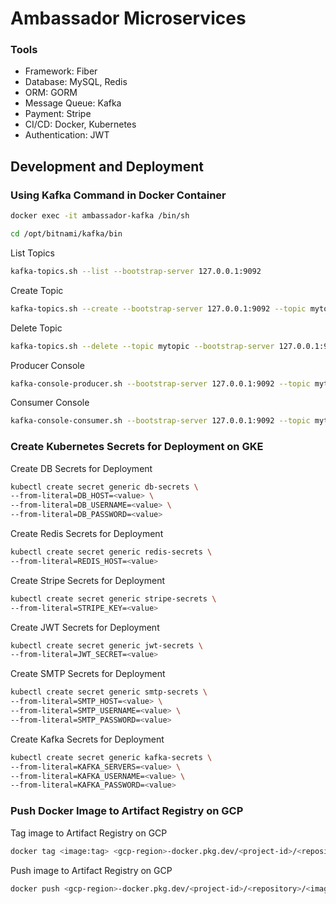 # Ambassador Microservices

### Tools
- Framework: Fiber
- Database: MySQL, Redis
- ORM: GORM
- Message Queue: Kafka
- Payment: Stripe
- CI/CD: Docker, Kubernetes
- Authentication: JWT

## Development and Deployment

### Using Kafka Command in Docker Container

```bash
docker exec -it ambassador-kafka /bin/sh
```

```bash
cd /opt/bitnami/kafka/bin
```

List Topics

```bash
kafka-topics.sh --list --bootstrap-server 127.0.0.1:9092
```

Create Topic

```bash
kafka-topics.sh --create --bootstrap-server 127.0.0.1:9092 --topic mytopic --partitions 1 --replication-factor 1
```

Delete Topic

```bash
kafka-topics.sh --delete --topic mytopic --bootstrap-server 127.0.0.1:9092
```

Producer Console

```bash
kafka-console-producer.sh --bootstrap-server 127.0.0.1:9092 --topic mytopic
```

Consumer Console

```bash
kafka-console-consumer.sh --bootstrap-server 127.0.0.1:9092 --topic mytopic --from-beginning
```


### Create Kubernetes Secrets for Deployment on GKE

Create DB Secrets for Deployment

```bash
kubectl create secret generic db-secrets \
--from-literal=DB_HOST=<value> \
--from-literal=DB_USERNAME=<value> \
--from-literal=DB_PASSWORD=<value>
```

Create Redis Secrets for Deployment

```bash
kubectl create secret generic redis-secrets \
--from-literal=REDIS_HOST=<value>
```

Create Stripe Secrets for Deployment

```bash
kubectl create secret generic stripe-secrets \
--from-literal=STRIPE_KEY=<value>
```

Create JWT Secrets for Deployment

```bash
kubectl create secret generic jwt-secrets \
--from-literal=JWT_SECRET=<value>
```

Create SMTP Secrets for Deployment

```bash
kubectl create secret generic smtp-secrets \
--from-literal=SMTP_HOST=<value> \
--from-literal=SMTP_USERNAME=<value> \
--from-literal=SMTP_PASSWORD=<value>
```

Create Kafka Secrets for Deployment

```bash
kubectl create secret generic kafka-secrets \
--from-literal=KAFKA_SERVERS=<value> \
--from-literal=KAFKA_USERNAME=<value> \
--from-literal=KAFKA_PASSWORD=<value>
```

### Push Docker Image to Artifact Registry on GCP

Tag image to Artifact Registry on GCP

```bash
docker tag <image:tag> <gcp-region>-docker.pkg.dev/<project-id>/<repository>/<image:tag>
```

Push image to Artifact Registry on GCP

```bash
docker push <gcp-region>-docker.pkg.dev/<project-id>/<repository>/<image:tag>
```